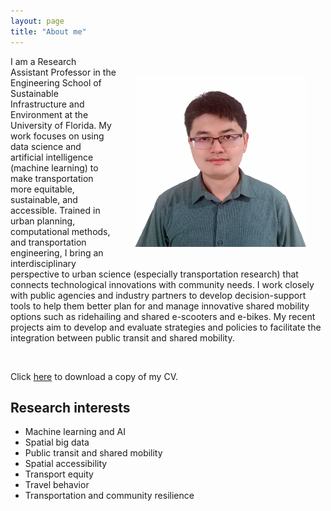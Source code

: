 ```yaml
---
layout: page
title: "About me"
---
```

  
<img align="right" width="275" height="275" src="https://github.com/jacobyan0/jacobyan0.github.io/raw/master/images/Headshot_Yan.jpg" style="vertical-align:middle;margin:30px 30px"> 
I am a Research Assistant Professor in the Engineering School of Sustainable Infrastructure and Environment at the University of Florida. My work focuses on using data science and artificial intelligence (machine learning) to make transportation more equitable, sustainable, and accessible. Trained in urban planning, computational methods, and transportation engineering, I bring an interdisciplinary perspective to urban science (especially transportation research) that connects technological innovations with community needs. I work closely with public agencies and industry partners to develop decision-support tools to help them better plan for and manage innovative shared mobility options such as ridehailing and shared e-scooters and e-bikes. My recent projects aim to develop and evaluate strategies and policies to facilitate the integration between public transit and shared mobility. 

&nbsp;

Click [here](https://raw.githubusercontent.com/jacobyan0/jacobyan0.github.io/master/Yan_CV.pdf) to download a copy of my CV.


## Research interests

* Machine learning and AI
* Spatial big data
* Public transit and shared mobility
* Spatial accessibility
* Transport equity
* Travel behavior
* Transportation and community resilience

